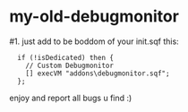 my-old-debugmonitor
===================

#1.
just add to be boddom of your init.sqf this:

~~~~
  if (!isDedicated) then {
    // Custom Debugmonitor
    [] execVM "addons\debugmonitor.sqf";
  };
~~~~

enjoy and report all bugs u find :)
